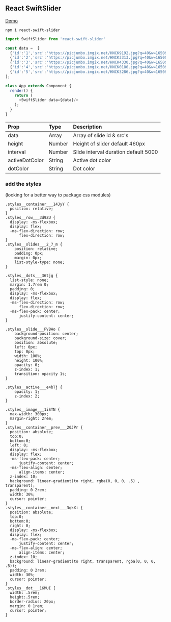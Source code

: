 ## React SwiftSlider


[Demo](http://ill-informed-position.surge.sh/)



```
npm i react-swift-slider
```


```javascript
import SwiftSlider from 'react-swift-slider'
```

```javascript
const data =  [
  {'id':'1','src':'https://picjumbo.imgix.net/HNCK9192.jpg?q=40&w=1650&sharp=30'},
  {'id':'2','src':'https://picjumbo.imgix.net/HNCK3313.jpg?q=40&w=1650&sharp=30'},
  {'id':'3','src':'https://picjumbo.imgix.net/HNCK4330.jpg?q=40&w=1650&sharp=30'},
  {'id':'4','src':'https://picjumbo.imgix.net/HNCK0180.jpg?q=40&w=1650&sharp=30'},
  {'id':'5','src':'https://picjumbo.imgix.net/HNCK3286.jpg?q=40&w=1650&sharp=30'}
];

class App extends Component {
  render() {
    return (
      <SwiftSlider data={data}/>
    );
  }
}
```

| Prop | Type | Description |
| :------| :-----------| :-----------|
| data   | Array | Array of slide id & src's |
| height  | Number | Height of slider default 460px |
| interval   | Number | Slide interval duration default 5000 |
| activeDotColor   | String | Active dot color  |
| dotColor  | String | Dot color  |


### add the styles
(looking for a better way to package css modules)

```
.styles__container___14JyY {
  position: relative;
}
.styles__row___3d9ZU {
  display: -ms-flexbox;
  display: flex;
  -ms-flex-direction: row;
      flex-direction: row;
}
.styles__slides___2_7_m {
    position: relative;
    padding: 0px;
    margin: 0px;
    list-style-type: none;
}

.styles__dots___36tjg {
  list-style: none;
  margin: 1.7rem 0;
  padding: 0;
  display: -ms-flexbox;
  display: flex;
  -ms-flex-direction: row;
      flex-direction: row;
  -ms-flex-pack: center;
      justify-content: center;
}

.styles__slide___FVBAo {
    background-position: center;
    background-size: cover;
    position: absolute;
    left: 0px;
    top: 0px;
    width: 100%;
    height: 100%;
    opacity: 0;
    z-index: 1;
    transition: opacity 1s;
}

.styles__active___e4bTj {
    opacity: 1;
    z-index: 2;
}

.styles__image___1iSTN {
  max-width: 300px;
  margin-right: 2rem;
}
.styles__container__prev___20JPr {
  position: absolute;
  top:0;
  bottom:0;
  left: 0;
  display: -ms-flexbox;
  display: flex;
  -ms-flex-pack: center;
      justify-content: center;
  -ms-flex-align: center;
      align-items: center;
  z-index: 10;
  background: linear-gradient(to right, rgba(0, 0, 0, .5) , transparent);
  padding: 0 2rem;
  width: 30%;
  cursor: pointer;
}
.styles__container__next___3qkXi {
  position: absolute;
  top:0;
  bottom:0;
  right: 0;
  display: -ms-flexbox;
  display: flex;
  -ms-flex-pack: center;
      justify-content: center;
  -ms-flex-align: center;
      align-items: center;
  z-index: 10;
  background: linear-gradient(to right, transparent, rgba(0, 0, 0, .5));
  padding: 0 2rem;
  width: 30%;
  cursor: pointer;
}
.styles__dot___16MUI {
  width: .5rem;
  height:.5rem;
  border-radius: 20px;
  margin: 0 1rem;
  cursor: pointer;
}
```
